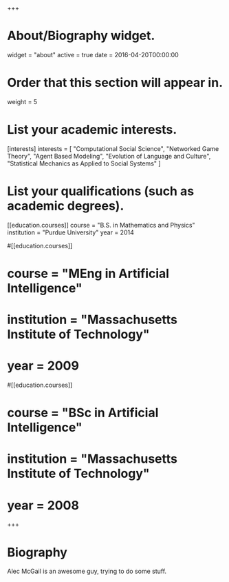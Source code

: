 +++
# About/Biography widget.
widget = "about"
active = true
date = 2016-04-20T00:00:00

# Order that this section will appear in.
weight = 5

# List your academic interests.
[interests]
  interests = [
    "Computational Social Science",
    "Networked Game Theory",
    "Agent Based Modeling",
    "Evolution of Language and Culture",
    "Statistical Mechanics as Applied to Social Systems"
  ]

# List your qualifications (such as academic degrees).
[[education.courses]]
  course = "B.S. in Mathematics and Physics"
  institution = "Purdue University"
  year = 2014

#[[education.courses]]
#  course = "MEng in Artificial Intelligence"
#  institution = "Massachusetts Institute of Technology"
#  year = 2009

#[[education.courses]]
#  course = "BSc in Artificial Intelligence"
#  institution = "Massachusetts Institute of Technology"
#  year = 2008
 
+++

# Biography

Alec McGail is an awesome guy, trying to do some stuff.
